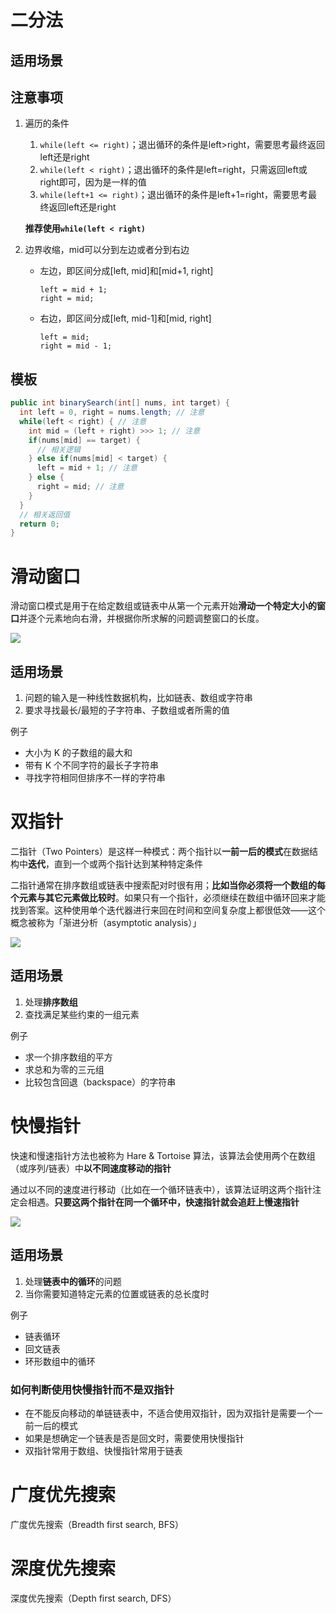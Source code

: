 # 二分法

## 适用场景

## 注意事项

1. 遍历的条件

   1. `while(left <= right)`；退出循环的条件是left>right，需要思考最终返回left还是right
   2. `while(left < right)`；退出循环的条件是left=right，只需返回left或right即可，因为是一样的值
   3. `while(left+1 <= right)`；退出循环的条件是left+1=right，需要思考最终返回left还是right

   **推荐使用`while(left < right)`**

2. 边界收缩，mid可以分到左边或者分到右边

   - 左边，即区间分成[left, mid]和[mid+1, right]

     ```
     left = mid + 1;
     right = mid;
     ```

   - 右边，即区间分成[left, mid-1]和[mid, right]

     ```
     left = mid;
     right = mid - 1;
     ```

     

## 模板

```java
public int binarySearch(int[] nums, int target) {
  int left = 0, right = nums.length; // 注意
  while(left < right) { // 注意
    int mid = (left + right) >>> 1; // 注意
    if(nums[mid] == target) {
      // 相关逻辑
    } else if(nums[mid] < target) {
      left = mid + 1; // 注意
    } else {
      right = mid; // 注意
    }
  }
  // 相关返回值
  return 0;
}
```



# 滑动窗口

滑动窗口模式是用于在给定数组或链表中从第一个元素开始**滑动一个特定大小的窗口**并逐个元素地向右滑，并根据你所求解的问题调整窗口的长度。

![](https://gitee.com/ngwingbun/picgo-image/raw/master/images/20210816145253.png)

## 适用场景

1. 问题的输入是一种线性数据机构，比如链表、数组或字符串
2. 要求寻找最长/最短的子字符串、子数组或者所需的值

例子

- 大小为 K 的子数组的最大和
- 带有 K 个不同字符的最长子字符串
- 寻找字符相同但排序不一样的字符串



# 双指针

二指针（Two Pointers）是这样一种模式：两个指针以**一前一后的模式**在数据结构中**迭代**，直到一个或两个指针达到某种特定条件

二指针通常在排序数组或链表中搜索配对时很有用；**比如当你必须将一个数组的每个元素与其它元素做比较时**。如果只有一个指针，必须继续在数组中循环回来才能找到答案。这种使用单个迭代器进行来回在时间和空间复杂度上都很低效——这个概念被称为「渐进分析（asymptotic analysis）」

![](https://gitee.com/ngwingbun/picgo-image/raw/master/images/20210816153450.png)

## 适用场景

1. 处理**排序数组**
2. 查找满足某些约束的一组元素

例子

- 求一个排序数组的平方
- 求总和为零的三元组
- 比较包含回退（backspace）的字符串



# 快慢指针

快速和慢速指针方法也被称为 Hare & Tortoise 算法，该算法会使用两个在数组（或序列/链表）中**以不同速度移动的指针**

通过以不同的速度进行移动（比如在一个循环链表中），该算法证明这两个指针注定会相遇。**只要这两个指针在同一个循环中，快速指针就会追赶上慢速指针**

![](https://gitee.com/ngwingbun/picgo-image/raw/master/images/20210816155229.png)

## 适用场景

1. 处理**链表中的循环**的问题
2. 当你需要知道特定元素的位置或链表的总长度时

例子

- 链表循环
- 回文链表
- 环形数组中的循环

### 如何判断使用快慢指针而不是双指针

- 在不能反向移动的单链链表中，不适合使用双指针，因为双指针是需要一个一前一后的模式
- 如果是想确定一个链表是否是回文时，需要使用快慢指针
- 双指针常用于数组、快慢指针常用于链表



# 广度优先搜索

广度优先搜索（Breadth first search, BFS）

# 深度优先搜索

深度优先搜索（Depth first search, DFS）
